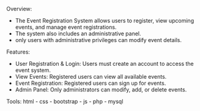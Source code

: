 Overview:
- The Event Registration System allows users to register, view upcoming events, and manage event registrations.
- The system also includes an administrative panel.
- only users with administrative privileges can modify event details.

Features:
- User Registration & Login: Users must create an account to access the event system.
- View Events: Registered users can view all available events.
- Event Registration: Registered users can sign up for events.
- Admin Panel: Only administrators can modify, add, or delete events.

Tools: 
html - css - bootstrap - js - php - mysql
